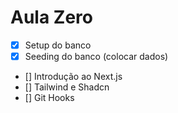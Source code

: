 # Aula Zero

- [x] Setup do banco
- [x] Seeding do banco (colocar dados)
- [] Introdução ao Next.js
- [] Tailwind e Shadcn
- [] Git Hooks